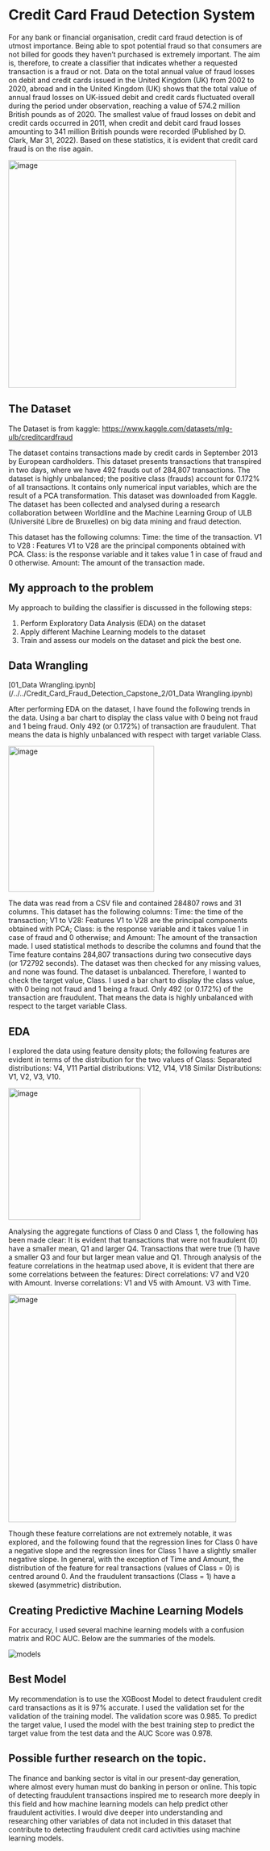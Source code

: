 # Credit Card Fraud Detection System
For any bank or financial organisation, credit card fraud detection is of utmost importance. Being able to spot potential fraud so that consumers are not billed for goods they haven’t purchased is extremely important. The aim is, therefore, to create a classifier that indicates whether a requested transaction is a fraud or not. Data on the total annual value of fraud losses on debit and credit cards issued in the United Kingdom (UK) from 2002 to 2020, abroad and in the United Kingdom (UK) shows that the total value of annual fraud losses on UK-issued debit and credit cards fluctuated overall during the period under observation, reaching a value of 574.2 million British pounds as of 2020. The smallest value of fraud losses on debit and credit cards occurred in 2011, when credit and debit card fraud losses amounting to 341 million British pounds were recorded (Published by D. Clark, Mar 31, 2022). Based on these statistics, it is evident that credit card fraud is on the rise again.

<img width="452" alt="image" src="https://user-images.githubusercontent.com/85933265/209000742-7b803cc1-32e2-4982-bde9-08910feb6693.png">

## The Dataset

The Dataset is from kaggle: https://www.kaggle.com/datasets/mlg-ulb/creditcardfraud 

The dataset contains transactions made by credit cards in September 2013 by European cardholders. This dataset presents transactions that transpired in two days, where we have 492 frauds out of 284,807 transactions. The dataset is highly unbalanced; the positive class (frauds) account for 0.172% of all transactions. It contains only numerical input variables, which are the result of a PCA transformation. This dataset was downloaded from Kaggle. The dataset has been collected and analysed during a research collaboration between Worldline and the Machine Learning Group of ULB (Université Libre de Bruxelles) on big data mining and fraud detection.

This dataset has the following columns: Time: the time of the transaction. V1 to V28 : Features V1 to V28 are the principal components obtained with PCA. Class: is the response variable and it takes value 1 in case of fraud and 0 otherwise. Amount: The amount of the transaction made.

## My approach to the problem
My approach to building the classifier is discussed in the following steps:

1.	Perform Exploratory Data Analysis (EDA) on the dataset
2.	Apply different Machine Learning models to the dataset
3.	Train and assess our models on the dataset and pick the best one.

## Data Wrangling


[01_Data Wrangling.ipynb](/../../Credit_Card_Fraud_Detection_Capstone_2/01_Data Wrangling.ipynb)

After performing EDA on the dataset, I have found the following trends in the data. 
Using a bar chart to display the class value with 0 being not fraud and 1 being fraud. Only 492 (or 0.172%) of transaction are fraudulent. That means the data is highly unbalanced with respect with target variable Class.

<img width="289" alt="image" src="https://user-images.githubusercontent.com/85933265/209001322-321c52f8-a23f-44da-a517-c4a66d033b7e.png">

The data was read from a CSV file and contained 284807 rows and 31 columns. This dataset has the following columns: Time: the time of the transaction; V1 to V28: Features V1 to V28 are the principal components obtained with PCA; Class: is the response variable and it takes value 1 in case of fraud and 0 otherwise; and Amount: The amount of the transaction made. I used statistical methods to describe the columns and found that the Time feature contains 284,807 transactions during two consecutive days (or 172792 seconds). The dataset was then checked for any missing values, and none was found. The dataset is unbalanced. Therefore, I wanted to check the target value, Class. I used a bar chart to display the class value, with 0 being not fraud and 1 being a fraud. Only 492 (or 0.172%) of the transaction are fraudulent. That means the data is highly unbalanced with respect to the target variable Class.

## EDA 

I explored the data using feature density plots; the following features are evident in terms of the distribution for the two values of Class: Separated distributions: V4, V11 Partial distributions: V12, V14, V18 Similar Distributions: V1, V2, V3, V10.

<img width="262" alt="image" src="https://user-images.githubusercontent.com/85933265/209001774-1bb0bc1f-3861-4618-b782-42ba11d66e09.png">

Analysing the aggregate functions of Class 0 and Class 1, the following has been made clear: It is evident that transactions that were not fraudulent (0) have a smaller mean, Q1 and larger Q4. Transactions that were true (1) have a smaller Q3 and four but larger mean value and Q1.
Through analysis of the feature correlations in the heatmap used above, it is evident that there are some correlations between the features: 
Direct correlations: V7 and V20 with Amount. 
Inverse correlations: V1 and V5 with Amount. V3 with Time. 

<img width="452" alt="image" src="https://user-images.githubusercontent.com/85933265/209001903-07b78164-e4d9-49b8-96fe-9b1a322d7978.png">

Though these feature correlations are not extremely notable, it was explored, and the following found that the regression lines for Class 0 have a negative slope and the regression lines for Class 1 have a slightly smaller negative slope. In general, with the exception of Time and Amount, the distribution of the feature for real transactions (values of Class = 0) is centred around 0. And the fraudulent transactions (Class = 1) have a skewed (asymmetric) distribution.

## Creating Predictive Machine Learning Models 

For accuracy, I used several machine learning models with a confusion matrix and ROC AUC. Below are the summaries of the models. 

![models](https://user-images.githubusercontent.com/85933265/209002351-6d98fff0-a89f-45d2-8d21-4768958106e7.png)

## Best Model 
My recommendation is to use the XGBoost Model to detect fraudulent credit card transactions as it is 97% accurate. I used the validation set for the validation of the training model. The validation score was 0.985. To predict the target value, I used the model with the best training step to predict the target value from the test data and the AUC Score was 0.978.

## Possible further research on the topic. 

The finance and banking sector is vital in our present-day generation, where almost every human must do banking in person or online. This topic of detecting fraudulent transactions inspired me to research more deeply in this field and how machine learning models can help predict other fraudulent activities. I would dive deeper into understanding and researching other variables of data not included in this dataset that contribute to detecting fraudulent credit card activities using machine learning models. 









